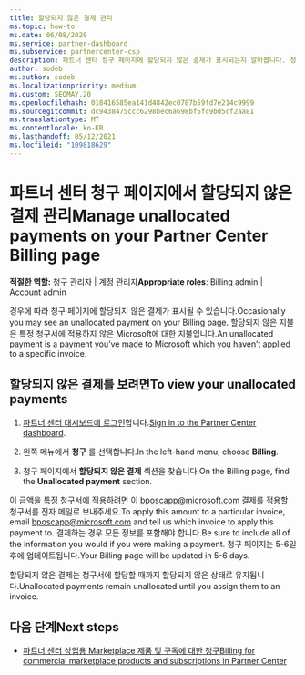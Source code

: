```yaml
---
title: 할당되지 않은 결제 관리
ms.topic: how-to
ms.date: 06/08/2020
ms.service: partner-dashboard
ms.subservice: partnercenter-csp
description: 파트너 센터 청구 페이지에 할당되지 않은 결제가 표시되는지 알아봅니다. 청구서에 적용하는 방법도 알아봅니다.
author: sodeb
ms.author: sodeb
ms.localizationpriority: medium
ms.custom: SEOMAY.20
ms.openlocfilehash: 018416585ea141d4842ec0787b59fd7e214c9999
ms.sourcegitcommit: dc9438475ccc6298bec6a698bf5fc9bd5cf2aa81
ms.translationtype: MT
ms.contentlocale: ko-KR
ms.lasthandoff: 05/12/2021
ms.locfileid: "109818629"
---
```

# <a name="manage-unallocated-payments-on-your-partner-center-billing-page"></a><span data-ttu-id="76037-104">파트너 센터 청구 페이지에서 할당되지 않은 결제 관리</span><span class="sxs-lookup"><span data-stu-id="76037-104">Manage unallocated payments on your Partner Center Billing page</span></span>

<span data-ttu-id="76037-105">**적절한 역할:** 청구 관리자 | 계정 관리자</span><span class="sxs-lookup"><span data-stu-id="76037-105">**Appropriate roles**: Billing admin | Account admin</span></span>

<span data-ttu-id="76037-106">경우에 따라 청구 페이지에 할당되지 않은 결제가 표시될 수 있습니다.</span><span class="sxs-lookup"><span data-stu-id="76037-106">Occasionally you may see an unallocated payment on your Billing page.</span></span> <span data-ttu-id="76037-107">할당되지 않은 지불은 특정 청구서에 적용하지 않은 Microsoft에 대한 지불입니다.</span><span class="sxs-lookup"><span data-stu-id="76037-107">An unallocated payment is a payment you’ve made to Microsoft which you haven’t applied to a specific invoice.</span></span>

## <a name="to-view-your-unallocated-payments"></a><span data-ttu-id="76037-108">할당되지 않은 결제를 보려면</span><span class="sxs-lookup"><span data-stu-id="76037-108">To view your unallocated payments</span></span>

1. <span data-ttu-id="76037-109">[파트너 센터 대시보드에 로그인](https://partner.microsoft.com/dashboard/home)합니다.</span><span class="sxs-lookup"><span data-stu-id="76037-109">[Sign in to the Partner Center dashboard](https://partner.microsoft.com/dashboard/home).</span></span>

2. <span data-ttu-id="76037-110">왼쪽 메뉴에서 **청구** 를 선택합니다.</span><span class="sxs-lookup"><span data-stu-id="76037-110">In the left-hand menu, choose **Billing**.</span></span>

3. <span data-ttu-id="76037-111">청구 페이지에서 **할당되지 않은 결제** 섹션을 찾습니다.</span><span class="sxs-lookup"><span data-stu-id="76037-111">On the Billing page, find the **Unallocated payment** section.</span></span> 

<span data-ttu-id="76037-112">이 금액을 특정 청구서에 적용하려면 이 bposcapp@microsoft.com 결제를 적용할 청구서를 전자 메일로 보내주세요.</span><span class="sxs-lookup"><span data-stu-id="76037-112">To apply this amount to a particular invoice, email bposcapp@microsoft.com and tell us which invoice to apply this payment to.</span></span> <span data-ttu-id="76037-113">결제하는 경우 모든 정보를 포함해야 합니다.</span><span class="sxs-lookup"><span data-stu-id="76037-113">Be sure to include all of the information you would if you were making a payment.</span></span> <span data-ttu-id="76037-114">청구 페이지는 5-6일 후에 업데이트됩니다.</span><span class="sxs-lookup"><span data-stu-id="76037-114">Your Billing page will be updated in 5-6 days.</span></span> 

<span data-ttu-id="76037-115">할당되지 않은 결제는 청구서에 할당할 때까지 할당되지 않은 상태로 유지됩니다.</span><span class="sxs-lookup"><span data-stu-id="76037-115">Unallocated payments remain unallocated until you assign them to an invoice.</span></span> 

## <a name="next-steps"></a><span data-ttu-id="76037-116">다음 단계</span><span class="sxs-lookup"><span data-stu-id="76037-116">Next steps</span></span>

- [<span data-ttu-id="76037-117">파트너 센터 상업용 Marketplace 제품 및 구독에 대한 청구</span><span class="sxs-lookup"><span data-stu-id="76037-117">Billing for commercial marketplace products and subscriptions in Partner Center</span></span>](csp-commercial-marketplace-billing.md)
